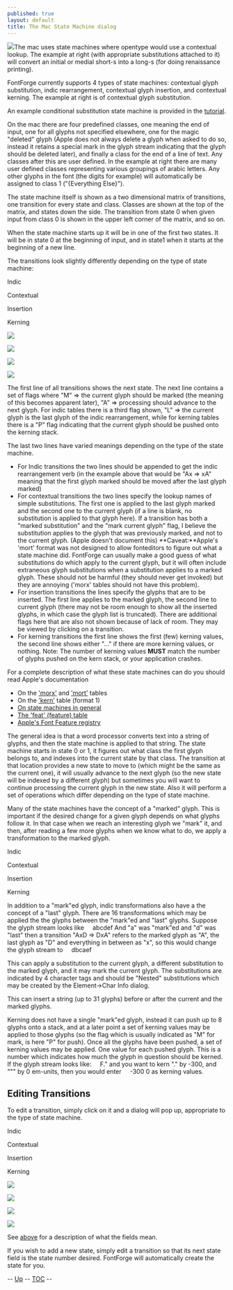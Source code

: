 ```yaml
---
published: true
layout: default
title: The Mac State Machine dialog
---
```


![](img/statemachine-context.png)The mac uses state machines where opentype
would use a contextual lookup. The example at right (with appropriate
substitutions attached to it) will convert an initial or medial short-s
into a long-s (for doing renaissance printing).

FontForge currently supports 4 types of state machines: contextual glyph
substitution, indic rearrangement, contextual glyph insertion, and
contextual kerning. The example at right is of contextual glyph
substitution.

An example conditional substitution state machine is provided in the
[tutorial](editexample6-5.html#Apple).

On the mac there are four predefined classes, one meaning the end of
input, one for all glyphs not specified elsewhere, one for the magic
"deleted" glyph (Apple does not always delete a glyph when asked to do
so, instead it retains a special mark in the glyph stream indicating
that the glyph should be deleted later), and finally a class for the end
of a line of text. Any classes after this are user defined. In the
example at right there are many user defined classes representing
various groupings of arabic letters. Any other glyphs in the font (the
digits for example) will automatically be assigned to class 1
("{Everything Else}").

The state machine itself is shown as a two dimensional matrix of
transitions, one transition for every state and class. Classes are shown
at the top of the matrix, and states down the side. The transition from
state 0 when given input from class 0 is shown in the upper left corner
of the matrix, and so on.

When the state machine starts up it will be in one of the first two
states. It will be in state 0 at the beginning of input, and in state1
when it starts at the beginning of a new line.

The transitions look slightly differently depending on the type of state
machine:

Indic

Contextual

Insertion

Kerning

![](img/transition-indic.png)

![](img/transition-context.png)

![](img/transition-insert.png)

![](img/transition-kern.png)

The first line of all transitions shows the next state. The next line
contains a set of flags where "M" =\> the current glyph should be marked
(the meaning of this becomes apparent later), "A" =\> processing should
advance to the next glyph. For indic tables there is a third flag shown,
"L" =\> the current glyph is the last glyph of the indic rearrangement,
while for kerning tables there is a "P" flag indicating that the current
glyph should be pushed onto the kerning stack.

The last two lines have varied meanings depending on the type of the
state machine.

-   For Indic transitions the two lines should be appended to get the
    indic rearrangement verb (in the example above that would be "Ax =\>
    xA" meaning that the first glyph marked should be moved after the
    last glyph marked)
-   For contextual transitions the two lines specify the lookup names of
    simple substitutions. The first one is applied to the last glyph
    marked and the second one to the current glyph (if a line is blank,
    no substitution is applied to that glyph here).
     If a transition has both a "marked substitution" and the "mark
    current glyph" flag, I believe the substitution applies to the glyph
    that was previously marked, and not to the current glyph. (Apple
    doesn't document this)
     **Caveat:**Apple's 'mort' format was not designed to allow
    fonteditors to figure out what a state machine did. FontForge can
    usually make a good guess of what substitutions do which apply to
    the current glyph, but it will often include extraneous glyph
    substitutions when a substitution applies to a marked glyph. These
    should not be harmful (they should never get invoked) but they are
    annoying ('morx' tables should not have this problem).
-   For insertion transitions the lines specify the glyphs that are to
    be inserted. The first line applies to the marked glyph, the second
    line to current glyph (there may not be room enough to show all the
    inserted glyphs, in which case the glyph list is truncated). There
    are additional flags here that are also not shown because of lack of
    room. They may be viewed by clicking on a transition.
-   For kerning transitions the first line shows the first (few) kerning
    values, the second line shows either "..." if there are more kerning
    values, or nothing.
     Note: The number of kerning values **MUST** match the number of
    glyphs pushed on the kern stack, or your application crashes.

For a complete description of what these state machines can do you
should read Apple's documentation

-   On the
    ['morx'](http://developer.apple.com/fonts/TTRefMan/RM06/Chap6morx.html)
    and
    ['mort'](http://developer.apple.com/fonts/TTRefMan/RM06/Chap6mort.html)
    tables
-   On the
    ['kern'](http://developer.apple.com/fonts/TTRefMan/RM06/Chap6kern.html)
    table (format 1)
-   [On state machines in
    general](http://developer.apple.com/fonts/TTRefMan/RM06/Chap6Tables.html#StateTables)
-   [The 'feat' (feature)
    table](http://developer.apple.com/fonts/TTRefMan/RM06/Chap6feat.html)
-   [Apple's Font Feature
    registry](http://developer.apple.com/fonts/Registry/index.html)

The general idea is that a word processor converts text into a string of
glyphs, and then the state machine is applied to that string. The state
machine starts in state 0 or 1, it figures out what class the first
glyph belongs to, and indexes into the current state by that class. The
transition at that location provides a new state to move to (which might
be the same as the current one), it will usually advance to the next
glyph (so the new state will be indexed by a different glyph) but
sometimes you will want to continue processing the current glyph in the
new state. Also it will perform a set of operations which differ
depending on the type of state machine.

Many of the state machines have the concept of a "marked" glyph. This is
important if the desired change for a given glyph depends on what glyphs
follow it. In that case when we reach an interesting glyph we "mark" it,
and then, after reading a few more glyphs when we know what to do, we
apply a transformation to the marked glyph.

Indic

Contextual

Insertion

Kerning

In addition to a "mark"ed glyph, indic transformations also have a the
concept of a "last" glyph. There are 16 transformations which may be
applied the the glyphs between the "mark"ed and "last" glyphs. Suppose
the glyph stream looks like
     abcdef
 And "a" was "mark"ed and "d" was "last" then a transition "AxD =\> DxA"
refers to the marked glyph as "A", the last glyph as "D" and everything
in between as "x", so this would change the glyph stream to
     dbcaef

This can apply a substitution to the current glyph, a different
substitution to the marked glyph, and it may mark the current glyph. The
substitutions are indicated by 4 character tags and should be "Nested"
substitutions which may be created by the Element-\>Char Info dialog.

This can insert a string (up to 31 glyphs) before or after the current
and the marked glyphs.

Kerning does not have a single "mark"ed glyph, instead it can push up to
8 glyphs onto a stack, and at a later point a set of kerning values may
be applied to those glyphs (so the flag which is usually indicated as
"M" for mark, is here "P" for push). Once all the glyphs have been
pushed, a set of kerning values may be applied. One value for each
pushed glyph. This is a number which indicates how much the glyph in
question should be kerned. If the glyph stream looks like:
     F."
 and you want to kern "." by -300, and """ by 0 em-units, then you would
enter
     -300 0
 as kerning values.

Editing Transitions
-------------------

To edit a transition, simply click on it and a dialog will pop up,
appropriate to the type of state machine.

Indic

Contextual

Insertion

Kerning

![](img/edittransition-indic.png)

![](img/edittransition-context.png)

![](img/edittransition-insert.png)

![](img/edittransition-kern.png)

See [above](#transitions) for a description of what the
fields mean.

If you wish to add a new state, simply edit a transition so that its
next state field is the state number desired. FontForge will
automatically create the state for you.

-- [Up](../fontinfo/) -- [TOC](/en-US/tutorials/overview/) --
